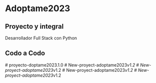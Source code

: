 ﻿# Adoptame2023
## Proyecto y integral 
Desarrollador Full Stack con Python
## Codo a Codo
#   p r o y e c t o - d o p t a m e 2 0 2 3 . 1 . 0  
 #   N e w - p r o y e c t - a d o p t a m e 2 0 2 3 _ v 1 . 2  
 #   N e w - p r o y e c t - a d o p t a m e 2 0 2 3 _ v 1 . 2  
 #   N e w - p r o y e c t - a d o p t a m e 2 0 2 3 _ v 1 . 2  
 #   N e w - p r o y e c t - a d o p t a m e 2 0 2 3 _ v 1 . 2  
 